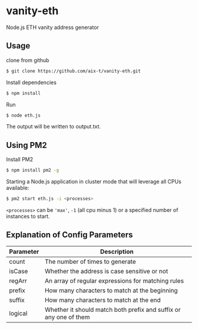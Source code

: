 # vanity-eth
Node.js ETH vanity address generator

## Usage

clone from github

```bash
$ git clone https://github.com/aix-t/vanity-eth.git
```
Install dependencies

```bash
$ npm install
```
Run

```bash
$ node eth.js
```

The output will be written to output.txt.

## Using PM2
Install PM2

```bash
$ npm install pm2 -g
```
Starting a Node.js application in cluster mode that will leverage all CPUs available:

```bash
$ pm2 start eth.js -i <processes>
```
`<processes>` can be `'max'`, `-1` (all cpu minus 1) or a specified number of instances to start.

## Explanation of Config Parameters

| Parameter | Description                                       |
| --------- | ------------------------------------------------- |
| count     | The number of times to generate                   |
| isCase    | Whether the address is case sensitive or not      |
| regArr    | An array of regular expressions for matching rules|
| prefix    | How many characters to match at the beginning     |
| suffix    | How many characters to match at the end           |
| logical   | Whether it should match both prefix and suffix or any one of them |
